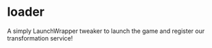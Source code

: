 # loader
A simply LaunchWrapper tweaker to launch the game and register our transformation service!
